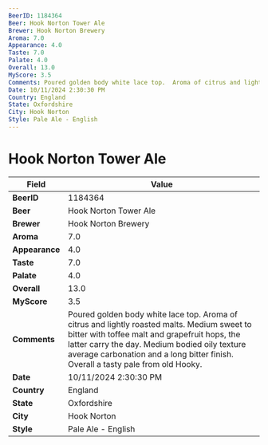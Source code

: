 ```yaml
---
BeerID: 1184364
Beer: Hook Norton Tower Ale
Brewer: Hook Norton Brewery
Aroma: 7.0
Appearance: 4.0
Taste: 7.0
Palate: 4.0
Overall: 13.0
MyScore: 3.5
Comments: Poured golden body white lace top.  Aroma of citrus and lightly roasted malts. Medium sweet to bitter with toffee malt and grapefruit hops, the latter carry the day.  Medium bodied oily texture average carbonation and a long bitter finish. Overall a tasty pale from old Hooky.
Date: 10/11/2024 2:30:30 PM
Country: England
State: Oxfordshire
City: Hook Norton
Style: Pale Ale - English
---
```


# Hook Norton Tower Ale

| Field         | Value |
|---------------|-------|
| **BeerID** | 1184364 |
| **Beer** | Hook Norton Tower Ale |
| **Brewer** | Hook Norton Brewery |
| **Aroma** | 7.0 |
| **Appearance** | 4.0 |
| **Taste** | 7.0 |
| **Palate** | 4.0 |
| **Overall** | 13.0 |
| **MyScore** | 3.5 |
| **Comments** | Poured golden body white lace top.  Aroma of citrus and lightly roasted malts. Medium sweet to bitter with toffee malt and grapefruit hops, the latter carry the day.  Medium bodied oily texture average carbonation and a long bitter finish. Overall a tasty pale from old Hooky. |
| **Date** | 10/11/2024 2:30:30 PM |
| **Country** | England |
| **State** | Oxfordshire |
| **City** | Hook Norton |
| **Style** | Pale Ale - English |
